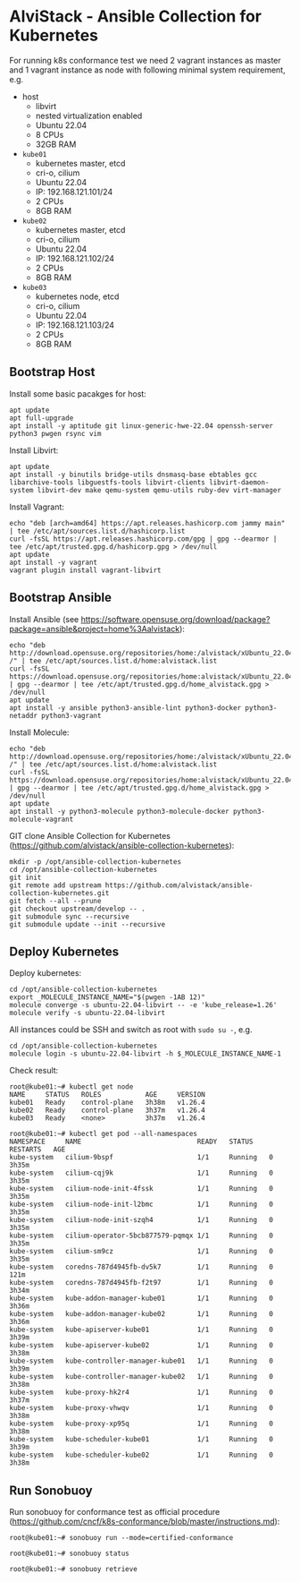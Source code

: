 # AlviStack - Ansible Collection for Kubernetes

For running k8s conformance test we need 2 vagrant instances as master
and 1 vagrant instance as node with following minimal system
requirement, e.g.

-   host
    -   libvirt
    -   nested virtualization enabled
    -   Ubuntu 22.04
    -   8 CPUs
    -   32GB RAM
-   `kube01`
    -   kubernetes master, etcd
    -   cri-o, cilium
    -   Ubuntu 22.04
    -   IP: 192.168.121.101/24
    -   2 CPUs
    -   8GB RAM
-   `kube02`
    -   kubernetes master, etcd
    -   cri-o, cilium
    -   Ubuntu 22.04
    -   IP: 192.168.121.102/24
    -   2 CPUs
    -   8GB RAM
-   `kube03`
    -   kubernetes node, etcd
    -   cri-o, cilium
    -   Ubuntu 22.04
    -   IP: 192.168.121.103/24
    -   2 CPUs
    -   8GB RAM

## Bootstrap Host

Install some basic pacakges for host:

    apt update
    apt full-upgrade
    apt install -y aptitude git linux-generic-hwe-22.04 openssh-server python3 pwgen rsync vim

Install Libvirt:

    apt update
    apt install -y binutils bridge-utils dnsmasq-base ebtables gcc libarchive-tools libguestfs-tools libvirt-clients libvirt-daemon-system libvirt-dev make qemu-system qemu-utils ruby-dev virt-manager

Install Vagrant:

    echo "deb [arch=amd64] https://apt.releases.hashicorp.com jammy main" | tee /etc/apt/sources.list.d/hashicorp.list
    curl -fsSL https://apt.releases.hashicorp.com/gpg | gpg --dearmor | tee /etc/apt/trusted.gpg.d/hashicorp.gpg > /dev/null
    apt update
    apt install -y vagrant
    vagrant plugin install vagrant-libvirt

## Bootstrap Ansible

Install Ansible (see
<https://software.opensuse.org/download/package?package=ansible&project=home%3Aalvistack>):

    echo "deb http://download.opensuse.org/repositories/home:/alvistack/xUbuntu_22.04/ /" | tee /etc/apt/sources.list.d/home:alvistack.list
    curl -fsSL https://download.opensuse.org/repositories/home:alvistack/xUbuntu_22.04/Release.key | gpg --dearmor | tee /etc/apt/trusted.gpg.d/home_alvistack.gpg > /dev/null
    apt update
    apt install -y ansible python3-ansible-lint python3-docker python3-netaddr python3-vagrant

Install Molecule:

    echo "deb http://download.opensuse.org/repositories/home:/alvistack/xUbuntu_22.04/ /" | tee /etc/apt/sources.list.d/home:alvistack.list
    curl -fsSL https://download.opensuse.org/repositories/home:alvistack/xUbuntu_22.04/Release.key | gpg --dearmor | tee /etc/apt/trusted.gpg.d/home_alvistack.gpg > /dev/null
    apt update
    apt install -y python3-molecule python3-molecule-docker python3-molecule-vagrant

GIT clone Ansible Collection for Kubernetes
(<https://github.com/alvistack/ansible-collection-kubernetes>):

    mkdir -p /opt/ansible-collection-kubernetes
    cd /opt/ansible-collection-kubernetes
    git init
    git remote add upstream https://github.com/alvistack/ansible-collection-kubernetes.git
    git fetch --all --prune
    git checkout upstream/develop -- .
    git submodule sync --recursive
    git submodule update --init --recursive

## Deploy Kubernetes

Deploy kubernetes:

    cd /opt/ansible-collection-kubernetes
    export _MOLECULE_INSTANCE_NAME="$(pwgen -1AB 12)"
    molecule converge -s ubuntu-22.04-libvirt -- -e 'kube_release=1.26'
    molecule verify -s ubuntu-22.04-libvirt

All instances could be SSH and switch as root with `sudo su -`, e.g.

    cd /opt/ansible-collection-kubernetes
    molecule login -s ubuntu-22.04-libvirt -h $_MOLECULE_INSTANCE_NAME-1

Check result:

    root@kube01:~# kubectl get node
    NAME     STATUS   ROLES           AGE     VERSION
    kube01   Ready    control-plane   3h38m   v1.26.4
    kube02   Ready    control-plane   3h37m   v1.26.4
    kube03   Ready    <none>          3h37m   v1.26.4

    root@kube01:~# kubectl get pod --all-namespaces
    NAMESPACE     NAME                             READY   STATUS    RESTARTS   AGE
    kube-system   cilium-9bspf                     1/1     Running   0          3h35m
    kube-system   cilium-cqj9k                     1/1     Running   0          3h35m
    kube-system   cilium-node-init-4fssk           1/1     Running   0          3h35m
    kube-system   cilium-node-init-l2bmc           1/1     Running   0          3h35m
    kube-system   cilium-node-init-szqh4           1/1     Running   0          3h35m
    kube-system   cilium-operator-5bcb877579-pqmqx 1/1     Running   0          3h35m
    kube-system   cilium-sm9cz                     1/1     Running   0          3h35m
    kube-system   coredns-787d4945fb-dv5k7         1/1     Running   0          121m
    kube-system   coredns-787d4945fb-f2t97         1/1     Running   0          3h34m
    kube-system   kube-addon-manager-kube01        1/1     Running   0          3h36m
    kube-system   kube-addon-manager-kube02        1/1     Running   0          3h36m
    kube-system   kube-apiserver-kube01            1/1     Running   0          3h39m
    kube-system   kube-apiserver-kube02            1/1     Running   0          3h38m
    kube-system   kube-controller-manager-kube01   1/1     Running   0          3h39m
    kube-system   kube-controller-manager-kube02   1/1     Running   0          3h38m
    kube-system   kube-proxy-hk2r4                 1/1     Running   0          3h37m
    kube-system   kube-proxy-vhwqv                 1/1     Running   0          3h38m
    kube-system   kube-proxy-xp95q                 1/1     Running   0          3h38m
    kube-system   kube-scheduler-kube01            1/1     Running   0          3h39m
    kube-system   kube-scheduler-kube02            1/1     Running   0          3h38m

## Run Sonobuoy

Run sonobuoy for conformance test as official procedure
(<https://github.com/cncf/k8s-conformance/blob/master/instructions.md>):

    root@kube01:~# sonobuoy run --mode=certified-conformance

    root@kube01:~# sonobuoy status

    root@kube01:~# sonobuoy retrieve
